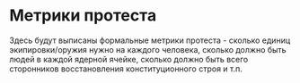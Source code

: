 # Метрики протеста
Здесь будут выписаны формальные метрики протеста - сколько единиц экипировки/оружия нужно на каждого человека, сколько должно быть людей в каждой ядерной ячейке, сколько должно быть всего сторонников восстановления конституционного строя и т.п.
